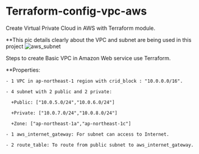 
# Terraform-config-vpc-aws
Create Virtual Private Cloud in AWS with Terraform module.

**This pic details clearly about the VPC and subnet are being used in this project
![aws_subnet](https://github.com/Thanhlam43k4/Terraform-config-vpc-aws/assets/122345050/65423aaa-07fd-47e4-a26b-dce699a151f5)



Steps to create Basic VPC in Amazon Web service use Terraform. 

**Properties:

    - 1 VPC in ap-northeast-1 region with crid_block : "10.0.0.0/16".

    - 4 subnet with 2 public and 2 private:

      +Public: ["10.0.5.0/24","10.0.6.0/24"]

      +Private: ["10.0.7.0/24","10.0.8.0/24"]

      +Zone: ["ap-northeast-1a","ap-northeast-1c"]

    - 1 aws_internet_gateway: For subnet can access to Internet.

    - 2 route_table: To route from public subnet to aws_internet_gateway.

    
